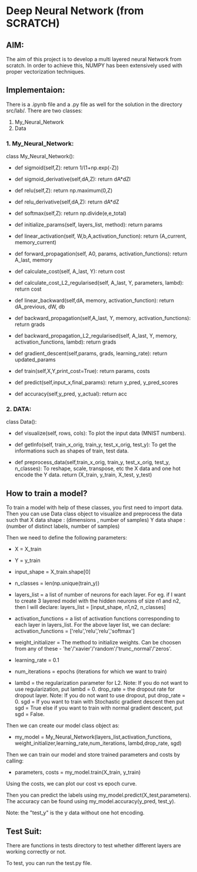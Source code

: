 # Deep Neural Network (from SCRATCH)## AIM: The aim of this project is to develop a multi layered neural Network from scratch. In order to achieve this, NUMPY has been extensively used with propervectorization techniques.## Implementaion:There is a .ipynb file and a .py file as well for the solution in the directorysrc/lab/.There are two classes:1. My_Neural_Network2. Data### 1. My_Neural_Network:class My_Neural_Network():  - def sigmoid(self,Z):         return 1/(1+np.exp(-Z))  - def sigmoid_derivative(self,dA,Z):        return dA*dZl  - def relu(self,Z):        return np.maximum(0,Z)  - def relu_derivative(self,dA,Z):        return dA*dZ  - def softmax(self,Z):        return np.divide(e,e_total)  - def initialize_params(self, layers_list, method):        return params  - def linear_activation(self, W,b,A,activation_function):      return (A_current, memory_current)  - def forward_propagation(self, A0, params, activation_functions):        return A_last, memory  - def calculate_cost(self, A_last, Y):        return cost  - def calculate_cost_L2_regularised(self, A_last, Y, parameters, lambd):        return cost  - def linear_backward(self,dA, memory, activation_function):        return dA_previous, dW, db  - def backward_propagation(self,A_last, Y, memory, activation_functions):        return grads  - def backward_propagation_L2_regularised(self, A_last, Y, memory, activation_functions, lambd):        return grads  - def gradient_descent(self,params, grads, learning_rate):       return updated_params  - def train(self,X,Y,print_cost=True):        return params, costs  - def predict(self,input_x,final_params):        return y_pred, y_pred_scores  - def accuracy(self,y_pred, y_actual):        return acc### 2. DATA:class Data():  - def visualize(self, rows, cols): To plot the input data (MNIST numbers).     - def getInfo(self, train_x_orig, train_y, test_x_orig, test_y): To get the           informations such as shapes of train, test data.  - def preprocess_data(self,train_x_orig, train_y, test_x_orig, test_y, n_classes):          To reshape, scale, transpose, etc the X data and one hot encode the Y data.    return (X_train, y_train, X_test, y_test)    ## How to train a model?To train a model with help of these classes, you first need to import data. Then you can use Data class object to visualize and preprocess the data such thatX data shape :  (dimensions , number of samples)Y data shape :  (number of distinct labels, number of samples)Then we need to define the following parameters:* X = X_train* Y = y_train* input_shape = X_train.shape[0]* n_classes = len(np.unique(train_y))* layers_list = a list of number of neurons for each layer. For eg. if I want to            create 3 layered model with the hidden neurons of size n1 and n2,             then I will declare:            layers_list = [input_shape, n1,n2, n_classes]            * activation_functions = a list of activation functions corresponding to each             layer in layers_list. For the above layer list, we can declare:             activation_functions = ['relu','relu','relu','softmax']* weight_initializer = The method to initialize weights. Can be choosen from any            of these - 'he'/'xavier'/'random'/'trunc_normal'/'zeros'.* learning_rate = 0.1* num_iterations = epochs (iterations for which we want to train)* lambd = the regularization parameter for L2.             Note: If you do not want to use regularization, put lambd = 0.drop_rate = the dropout rate for dropout layer.            Note: If you do not want to use dropout, put drop_rate = 0.sgd = If you want to train with Stochastic gradient descent then put sgd = True            else if you want to train with normal gradient descent, put sgd = False.Then we can create our model class object as:* my_model = My_Neural_Network(layers_list,activation_functions,                                 weight_initializer,learning_rate,num_iterations,                                lambd,drop_rate, sgd)                                Then we can train our model and store trained parameters and costs by calling:* parameters, costs =  my_model.train(X_train, y_train)Using the costs, we can plot our cost vs epoch curve.Then you can predict the labels using my_model.predict(X_test,parameters).The accuracy can be found using my_model.accuracy(y_pred, test_y).Note: the "test_y" is the y data without one hot encoding.## Test Suit:There are functions in tests directory to test whether different layers are working correctly or not. To test, you can run the test.py file.                     
